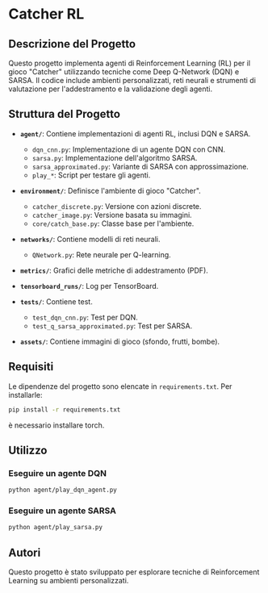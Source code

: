 # Catcher RL

## Descrizione del Progetto
Questo progetto implementa agenti di Reinforcement Learning (RL) per il gioco "Catcher" utilizzando tecniche come Deep Q-Network (DQN) e SARSA. Il codice include ambienti personalizzati, reti neurali e strumenti di valutazione per l'addestramento e la validazione degli agenti.

## Struttura del Progetto

- **`agent/`**: Contiene implementazioni di agenti RL, inclusi DQN e SARSA.
  - `dqn_cnn.py`: Implementazione di un agente DQN con CNN.
  - `sarsa.py`: Implementazione dell'algoritmo SARSA.
  - `sarsa_approximated.py`: Variante di SARSA con approssimazione.
  - `play_*`: Script per testare gli agenti.

- **`environment/`**: Definisce l'ambiente di gioco "Catcher".
  - `catcher_discrete.py`: Versione con azioni discrete.
  - `catcher_image.py`: Versione basata su immagini.
  - `core/catch_base.py`: Classe base per l'ambiente.

- **`networks/`**: Contiene modelli di reti neurali.
  - `QNetwork.py`: Rete neurale per Q-learning.

- **`metrics/`**: Grafici delle metriche di addestramento (PDF).

- **`tensorboard_runs/`**: Log per TensorBoard.

- **`tests/`**: Contiene test.
  - `test_dqn_cnn.py`: Test per DQN.
  - `test_q_sarsa_approximated.py`: Test per SARSA.

- **`assets/`**: Contiene immagini di gioco (sfondo, frutti, bombe).

## Requisiti

Le dipendenze del progetto sono elencate in `requirements.txt`. Per installarle:
```sh
pip install -r requirements.txt
```
è necessario installare torch.

## Utilizzo

### Eseguire un agente DQN
```sh
python agent/play_dqn_agent.py
```

### Eseguire un agente SARSA
```sh
python agent/play_sarsa.py
```

## Autori
Questo progetto è stato sviluppato per esplorare tecniche di Reinforcement Learning su ambienti personalizzati.


